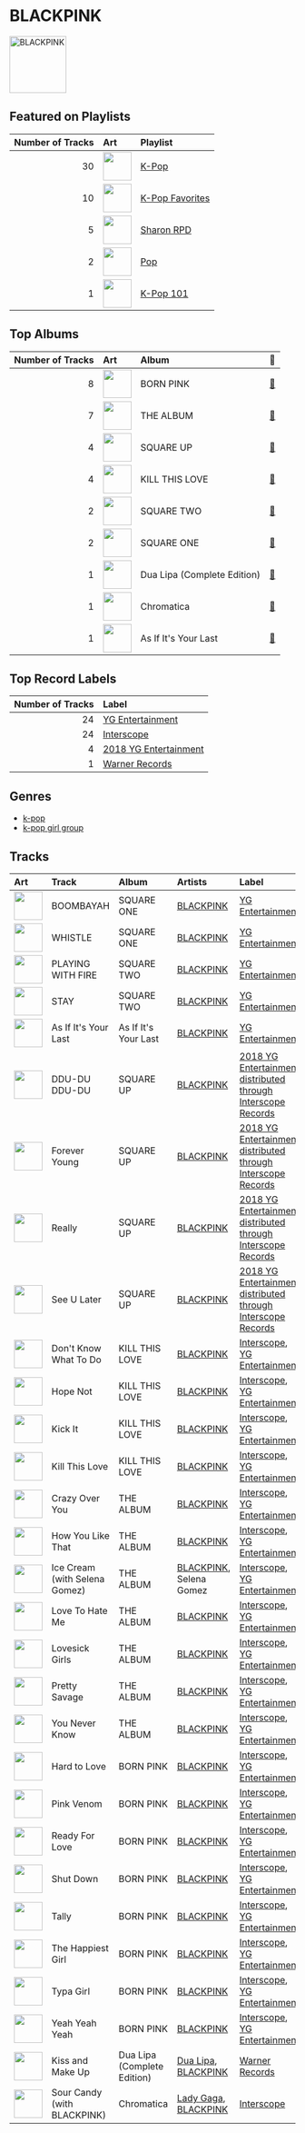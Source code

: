 
# BLACKPINK


<img src="https://i.scdn.co/image/ab6761610000e5ebc9690bc711d04b3d4fd4b87c" alt="BLACKPINK" width="100" />

## Featured on Playlists
|   Number of Tracks | Art                                                                                                                                                                                                                         | Playlist                                           |
|-------------------:|:----------------------------------------------------------------------------------------------------------------------------------------------------------------------------------------------------------------------------|:---------------------------------------------------|
|                 30 | <img src="https://mosaic.scdn.co/640/ab67616d0000b273505190077497c230422f2934ab67616d0000b2737dd8f95320e8ef08aa121dfeab67616d0000b2738164cd1a2e03b7ca2db9ff5eab67616d0000b273f7da7c0f322b7a1c95190d92" alt="" width="50" /> | [K-Pop](../playlists/k_pop.md)                     |
|                 10 | <img src="https://mosaic.scdn.co/640/ab67616d0000b2734ed058b71650a6ca2c04adffab67616d0000b273714e56679ab196354e2e443eab67616d0000b2737dd8f95320e8ef08aa121dfeab67616d0000b2738c4a282e84a53c1c8acf129a" alt="" width="50" /> | [K-Pop Favorites](../playlists/k_pop_favorites.md) |
|                  5 | <img src="https://mosaic.scdn.co/640/ab67616d0000b273830de2e836036f181df598d0ab67616d0000b273af2fda9fb591d43c355c2ac3ab67616d0000b273cc6f76f75551af499b5cd0cbab67616d0000b273da343b21617aac0c57e332bb" alt="" width="50" /> | [Sharon RPD](../playlists/sharon_rpd.md)           |
|                  2 | <img src="https://mosaic.scdn.co/640/ab67616d0000b27341aa6776dc15fbd71a2b4557ab67616d0000b273488df3d22b1f5c0ea15b686aab67616d0000b2739b9a3105ad4ffb91ad2e2798ab67616d0000b273d6ec808748fa5b0c2d3a6618" alt="" width="50" /> | [Pop](../playlists/pop.md)                         |
|                  1 | <img src="https://mosaic.scdn.co/640/ab67616d0000b2735c041fe9e3c9de436047d86bab67616d0000b2737a393b04e8ced571618223e8ab67616d0000b2737dd8f95320e8ef08aa121dfeab67616d0000b273829305487c8f3b96a1d955b3" alt="" width="50" /> | [K-Pop 101](../playlists/k_pop_101.md)             |
## Top Albums

|   Number of Tracks | Art                                                                                              | Album                       | 🔗                                                          |
|-------------------:|:-------------------------------------------------------------------------------------------------|:----------------------------|:-----------------------------------------------------------|
|                  8 | <img src="https://i.scdn.co/image/ab67616d0000b2734aeaaeeb0755f1d8a8b51738" alt="" width="50" /> | BORN PINK                   | [🔗](https://open.spotify.com/album/7jaSNQUBJbvfbZHLNFrV7P) |
|                  7 | <img src="https://i.scdn.co/image/ab67616d0000b2737dd8f95320e8ef08aa121dfe" alt="" width="50" /> | THE ALBUM                   | [🔗](https://open.spotify.com/album/71O60S5gIJSIAhdnrDIh3N) |
|                  4 | <img src="https://i.scdn.co/image/ab67616d0000b273bfd46639322b597331d9ecef" alt="" width="50" /> | SQUARE UP                   | [🔗](https://open.spotify.com/album/0wOiWrujRbxlKEGWRQpKYc) |
|                  4 | <img src="https://i.scdn.co/image/ab67616d0000b2735dcded478bd1a908dbabf05e" alt="" width="50" /> | KILL THIS LOVE              | [🔗](https://open.spotify.com/album/7viSsSKXrDa95CtUcuc1Iv) |
|                  2 | <img src="https://i.scdn.co/image/ab67616d0000b27318a4a215052e9f396864bd73" alt="" width="50" /> | SQUARE TWO                  | [🔗](https://open.spotify.com/album/2Fna4Tb7fme5aHsNMJtVtp) |
|                  2 | <img src="https://i.scdn.co/image/ab67616d0000b273231a1b74cc820bb632de108c" alt="" width="50" /> | SQUARE ONE                  | [🔗](https://open.spotify.com/album/0AcFaK32ui9rF2ySEdXrv4) |
|                  1 | <img src="https://i.scdn.co/image/ab67616d0000b2731764e1a1b94e887206782640" alt="" width="50" /> | Dua Lipa (Complete Edition) | [🔗](https://open.spotify.com/album/0obMz8EHnr3dg6NCUK4xWp) |
|                  1 | <img src="https://i.scdn.co/image/ab67616d0000b2736040effba89b9b00a6f6743a" alt="" width="50" /> | Chromatica                  | [🔗](https://open.spotify.com/album/05c49JgPmL4Uz2ZeqRx5SP) |
|                  1 | <img src="https://i.scdn.co/image/ab67616d0000b273ac93d8b1bd84fa6b5291ba21" alt="" width="50" /> | As If It's Your Last        | [🔗](https://open.spotify.com/album/7ikmjsvRzDRzxHN0KXSQdv) |

## Top Record Labels

|   Number of Tracks | Label                                                       |
|-------------------:|:------------------------------------------------------------|
|                 24 | [YG Entertainment](../labels/yg_entertainment.md)           |
|                 24 | [Interscope](../labels/interscope.md)                       |
|                  4 | [2018 YG Entertainment](../labels/2018_yg_entertainment.md) |
|                  1 | [Warner Records](../labels/warner_records.md)               |

## Genres

- [k-pop](../genres/k_pop.md)
- [k-pop girl group](../genres/k_pop_girl_group.md)

## Tracks

| Art                                                                                              | Track                         | Album                       | Artists                                              | Label                                                                                    | 💚   | 🔗                                                          |
|:-------------------------------------------------------------------------------------------------|:------------------------------|:----------------------------|:-----------------------------------------------------|:-----------------------------------------------------------------------------------------|:----|:-----------------------------------------------------------|
| <img src="https://i.scdn.co/image/ab67616d0000b273231a1b74cc820bb632de108c" alt="" width="50" /> | BOOMBAYAH                     | SQUARE ONE                  | [BLACKPINK](blackpink.md)                            | [YG Entertainment](../labels/yg_entertainment.md)                                        | 💚   | [🔗](https://open.spotify.com/track/3yHQKddM8SVCRnuPSo3HPN) |
| <img src="https://i.scdn.co/image/ab67616d0000b273231a1b74cc820bb632de108c" alt="" width="50" /> | WHISTLE                       | SQUARE ONE                  | [BLACKPINK](blackpink.md)                            | [YG Entertainment](../labels/yg_entertainment.md)                                        | 💚   | [🔗](https://open.spotify.com/track/7HWmJ1wBecOAMNGjC6SmKE) |
| <img src="https://i.scdn.co/image/ab67616d0000b27318a4a215052e9f396864bd73" alt="" width="50" /> | PLAYING WITH FIRE             | SQUARE TWO                  | [BLACKPINK](blackpink.md)                            | [YG Entertainment](../labels/yg_entertainment.md)                                        | 💚   | [🔗](https://open.spotify.com/track/7qmvLmX9tyaTiBAVNI6YEn) |
| <img src="https://i.scdn.co/image/ab67616d0000b27318a4a215052e9f396864bd73" alt="" width="50" /> | STAY                          | SQUARE TWO                  | [BLACKPINK](blackpink.md)                            | [YG Entertainment](../labels/yg_entertainment.md)                                        |     | [🔗](https://open.spotify.com/track/3tP6QKbXvtrxiDI7QwKyUf) |
| <img src="https://i.scdn.co/image/ab67616d0000b273ac93d8b1bd84fa6b5291ba21" alt="" width="50" /> | As If It's Your Last          | As If It's Your Last        | [BLACKPINK](blackpink.md)                            | [YG Entertainment](../labels/yg_entertainment.md)                                        | 💚   | [🔗](https://open.spotify.com/track/4ZxOuNHhpyOj4gv52MtQpT) |
| <img src="https://i.scdn.co/image/ab67616d0000b273bfd46639322b597331d9ecef" alt="" width="50" /> | DDU-DU DDU-DU                 | SQUARE UP                   | [BLACKPINK](blackpink.md)                            | [2018 YG Entertainment, distributed through Interscope Records](../labels/interscope.md) | 💚   | [🔗](https://open.spotify.com/track/4lQsB3ERTWSNaAN1IkuNRl) |
| <img src="https://i.scdn.co/image/ab67616d0000b273bfd46639322b597331d9ecef" alt="" width="50" /> | Forever Young                 | SQUARE UP                   | [BLACKPINK](blackpink.md)                            | [2018 YG Entertainment, distributed through Interscope Records](../labels/interscope.md) | 💚   | [🔗](https://open.spotify.com/track/6veFyjNycn6EaNCKhkPXUY) |
| <img src="https://i.scdn.co/image/ab67616d0000b273bfd46639322b597331d9ecef" alt="" width="50" /> | Really                        | SQUARE UP                   | [BLACKPINK](blackpink.md)                            | [2018 YG Entertainment, distributed through Interscope Records](../labels/interscope.md) | 💚   | [🔗](https://open.spotify.com/track/2URMA0ap6SAI8wFmcY1yta) |
| <img src="https://i.scdn.co/image/ab67616d0000b273bfd46639322b597331d9ecef" alt="" width="50" /> | See U Later                   | SQUARE UP                   | [BLACKPINK](blackpink.md)                            | [2018 YG Entertainment, distributed through Interscope Records](../labels/interscope.md) | 💚   | [🔗](https://open.spotify.com/track/2REoTZjaB3jyAt5dgkV5GK) |
| <img src="https://i.scdn.co/image/ab67616d0000b2735dcded478bd1a908dbabf05e" alt="" width="50" /> | Don't Know What To Do         | KILL THIS LOVE              | [BLACKPINK](blackpink.md)                            | [Interscope](../labels/interscope.md), [YG Entertainment](../labels/yg_entertainment.md) | 💚   | [🔗](https://open.spotify.com/track/0zYqFyhiTj419q56lNsjk0) |
| <img src="https://i.scdn.co/image/ab67616d0000b2735dcded478bd1a908dbabf05e" alt="" width="50" /> | Hope Not                      | KILL THIS LOVE              | [BLACKPINK](blackpink.md)                            | [Interscope](../labels/interscope.md), [YG Entertainment](../labels/yg_entertainment.md) | 💚   | [🔗](https://open.spotify.com/track/7mW8ar9hy7GSeH4lohyOKs) |
| <img src="https://i.scdn.co/image/ab67616d0000b2735dcded478bd1a908dbabf05e" alt="" width="50" /> | Kick It                       | KILL THIS LOVE              | [BLACKPINK](blackpink.md)                            | [Interscope](../labels/interscope.md), [YG Entertainment](../labels/yg_entertainment.md) |     | [🔗](https://open.spotify.com/track/6Ks1e4WEUeOGgnTGZ4IMXo) |
| <img src="https://i.scdn.co/image/ab67616d0000b2735dcded478bd1a908dbabf05e" alt="" width="50" /> | Kill This Love                | KILL THIS LOVE              | [BLACKPINK](blackpink.md)                            | [Interscope](../labels/interscope.md), [YG Entertainment](../labels/yg_entertainment.md) | 💚   | [🔗](https://open.spotify.com/track/18PergoIrGmRyeYxnaXJN2) |
| <img src="https://i.scdn.co/image/ab67616d0000b2737dd8f95320e8ef08aa121dfe" alt="" width="50" /> | Crazy Over You                | THE ALBUM                   | [BLACKPINK](blackpink.md)                            | [Interscope](../labels/interscope.md), [YG Entertainment](../labels/yg_entertainment.md) | 💚   | [🔗](https://open.spotify.com/track/7qq0EOPW4RRlqdvMBmdd73) |
| <img src="https://i.scdn.co/image/ab67616d0000b2737dd8f95320e8ef08aa121dfe" alt="" width="50" /> | How You Like That             | THE ALBUM                   | [BLACKPINK](blackpink.md)                            | [Interscope](../labels/interscope.md), [YG Entertainment](../labels/yg_entertainment.md) | 💚   | [🔗](https://open.spotify.com/track/4SFknyjLcyTLJFPKD2m96o) |
| <img src="https://i.scdn.co/image/ab67616d0000b2737dd8f95320e8ef08aa121dfe" alt="" width="50" /> | Ice Cream (with Selena Gomez) | THE ALBUM                   | [BLACKPINK](blackpink.md), Selena Gomez              | [Interscope](../labels/interscope.md), [YG Entertainment](../labels/yg_entertainment.md) | 💚   | [🔗](https://open.spotify.com/track/4JUPEh2DVSXFGExu4Uxevz) |
| <img src="https://i.scdn.co/image/ab67616d0000b2737dd8f95320e8ef08aa121dfe" alt="" width="50" /> | Love To Hate Me               | THE ALBUM                   | [BLACKPINK](blackpink.md)                            | [Interscope](../labels/interscope.md), [YG Entertainment](../labels/yg_entertainment.md) | 💚   | [🔗](https://open.spotify.com/track/7iKDsPfLT0d5mu2htfMKBZ) |
| <img src="https://i.scdn.co/image/ab67616d0000b2737dd8f95320e8ef08aa121dfe" alt="" width="50" /> | Lovesick Girls                | THE ALBUM                   | [BLACKPINK](blackpink.md)                            | [Interscope](../labels/interscope.md), [YG Entertainment](../labels/yg_entertainment.md) | 💚   | [🔗](https://open.spotify.com/track/4Ws314Ylb27BVsvlZOy30C) |
| <img src="https://i.scdn.co/image/ab67616d0000b2737dd8f95320e8ef08aa121dfe" alt="" width="50" /> | Pretty Savage                 | THE ALBUM                   | [BLACKPINK](blackpink.md)                            | [Interscope](../labels/interscope.md), [YG Entertainment](../labels/yg_entertainment.md) | 💚   | [🔗](https://open.spotify.com/track/1XnpzbOGptRwfJhZgLbmSr) |
| <img src="https://i.scdn.co/image/ab67616d0000b2737dd8f95320e8ef08aa121dfe" alt="" width="50" /> | You Never Know                | THE ALBUM                   | [BLACKPINK](blackpink.md)                            | [Interscope](../labels/interscope.md), [YG Entertainment](../labels/yg_entertainment.md) | 💚   | [🔗](https://open.spotify.com/track/39kzWAiVPpycdMpr745oPj) |
| <img src="https://i.scdn.co/image/ab67616d0000b2734aeaaeeb0755f1d8a8b51738" alt="" width="50" /> | Hard to Love                  | BORN PINK                   | [BLACKPINK](blackpink.md)                            | [Interscope](../labels/interscope.md), [YG Entertainment](../labels/yg_entertainment.md) | 💚   | [🔗](https://open.spotify.com/track/3MJhPqL2IgGs7gHEB2M35q) |
| <img src="https://i.scdn.co/image/ab67616d0000b2734aeaaeeb0755f1d8a8b51738" alt="" width="50" /> | Pink Venom                    | BORN PINK                   | [BLACKPINK](blackpink.md)                            | [Interscope](../labels/interscope.md), [YG Entertainment](../labels/yg_entertainment.md) | 💚   | [🔗](https://open.spotify.com/track/6stcJnJHPO8RrYx5LLz5OP) |
| <img src="https://i.scdn.co/image/ab67616d0000b2734aeaaeeb0755f1d8a8b51738" alt="" width="50" /> | Ready For Love                | BORN PINK                   | [BLACKPINK](blackpink.md)                            | [Interscope](../labels/interscope.md), [YG Entertainment](../labels/yg_entertainment.md) |     | [🔗](https://open.spotify.com/track/7Dq4YNgsltQuTmhYz1wJzq) |
| <img src="https://i.scdn.co/image/ab67616d0000b2734aeaaeeb0755f1d8a8b51738" alt="" width="50" /> | Shut Down                     | BORN PINK                   | [BLACKPINK](blackpink.md)                            | [Interscope](../labels/interscope.md), [YG Entertainment](../labels/yg_entertainment.md) | 💚   | [🔗](https://open.spotify.com/track/0ARKW62l9uWIDYMZTUmJHF) |
| <img src="https://i.scdn.co/image/ab67616d0000b2734aeaaeeb0755f1d8a8b51738" alt="" width="50" /> | Tally                         | BORN PINK                   | [BLACKPINK](blackpink.md)                            | [Interscope](../labels/interscope.md), [YG Entertainment](../labels/yg_entertainment.md) | 💚   | [🔗](https://open.spotify.com/track/0bYVPJvXr8ACmw313cVvhB) |
| <img src="https://i.scdn.co/image/ab67616d0000b2734aeaaeeb0755f1d8a8b51738" alt="" width="50" /> | The Happiest Girl             | BORN PINK                   | [BLACKPINK](blackpink.md)                            | [Interscope](../labels/interscope.md), [YG Entertainment](../labels/yg_entertainment.md) | 💚   | [🔗](https://open.spotify.com/track/1XoY4WZrvPIphBaikXGjF8) |
| <img src="https://i.scdn.co/image/ab67616d0000b2734aeaaeeb0755f1d8a8b51738" alt="" width="50" /> | Typa Girl                     | BORN PINK                   | [BLACKPINK](blackpink.md)                            | [Interscope](../labels/interscope.md), [YG Entertainment](../labels/yg_entertainment.md) | 💚   | [🔗](https://open.spotify.com/track/0L8LOav65XwLjCLS11gNPD) |
| <img src="https://i.scdn.co/image/ab67616d0000b2734aeaaeeb0755f1d8a8b51738" alt="" width="50" /> | Yeah Yeah Yeah                | BORN PINK                   | [BLACKPINK](blackpink.md)                            | [Interscope](../labels/interscope.md), [YG Entertainment](../labels/yg_entertainment.md) | 💚   | [🔗](https://open.spotify.com/track/5TfKoQg9AjmDIWYKFoDqMN) |
| <img src="https://i.scdn.co/image/ab67616d0000b2731764e1a1b94e887206782640" alt="" width="50" /> | Kiss and Make Up              | Dua Lipa (Complete Edition) | [Dua Lipa](dua_lipa.md), [BLACKPINK](blackpink.md)   | [Warner Records](../labels/warner_records.md)                                            | 💚   | [🔗](https://open.spotify.com/track/7jr3iPu4O4bTCVwLMbdU2i) |
| <img src="https://i.scdn.co/image/ab67616d0000b2736040effba89b9b00a6f6743a" alt="" width="50" /> | Sour Candy (with BLACKPINK)   | Chromatica                  | [Lady Gaga](lady_gaga.md), [BLACKPINK](blackpink.md) | [Interscope](../labels/interscope.md)                                                    | 💚   | [🔗](https://open.spotify.com/track/1IWNylpZ477gIVUDpJL66u) |